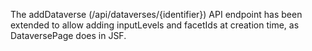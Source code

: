 The addDataverse (/api/dataverses/{identifier}) API endpoint has been extended to allow adding inputLevels and facetIds at creation time, as DataversePage does in JSF.
